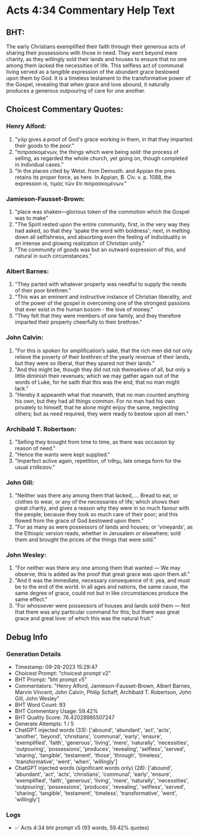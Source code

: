 # Acts 4:34 Commentary Help Text

## BHT:
The early Christians exemplified their faith through their generous acts of sharing their possessions with those in need. They went beyond mere charity, as they willingly sold their lands and houses to ensure that no one among them lacked the necessities of life. This selfless act of communal living served as a tangible expression of the abundant grace bestowed upon them by God. It is a timeless testament to the transformative power of the Gospel, revealing that when grace and love abound, it naturally produces a generous outpouring of care for one another.

## Choicest Commentary Quotes:
### Henry Alford:
1. "γάρ gives a proof of God's grace working in them, in that they imparted their goods to the poor."
2. "πιπρασκομένων, the things which were being sold: the process of selling, as regarded the whole church, yet going on, though completed in individual cases."
3. "In the places cited by Wetst. from Demosth. and Appian the pres. retains its proper force, as here. In Appian, B. Civ. v. p. 1088, the expression is, τιμὰς τῶν ἔτι πιπρασκομένων."

### Jamieson-Fausset-Brown:
1. "place was shaken—glorious token of the commotion which the Gospel was to make"
2. "The Spirit rested upon the entire community, first, in the very way they had asked, so that they 'spake the word with boldness'; next, in melting down all selfishness, and absorbing even the feeling of individuality in an intense and glowing realization of Christian unity."
3. "The community of goods was but an outward expression of this, and natural in such circumstances."

### Albert Barnes:
1. "They parted with whatever property was needful to supply the needs of their poor brethren."
2. "This was an eminent and instructive instance of Christian liberality, and of the power of the gospel in overcoming one of the strongest passions that ever exist in the human bosom - the love of money."
3. "They felt that they were members of one family, and they therefore imparted their property cheerfully to their brethren."

### John Calvin:
1. "For this is spoken for amplification’s sake, that the rich men did not only relieve the poverty of their brethren of the yearly revenue of their lands, but they were so liberal, that they spared not their lands."
2. "And this might be, though they did not rob themselves of all, but only a little diminish their revenues; which we may gather again out of the words of Luke, for he saith that this was the end, that no man might lack."
3. "Hereby it appeareth what that meaneth, that no man counted anything his own, but they had all things common. For no man had his own privately to himself, that he alone might enjoy the same, neglecting others; but as need required, they were ready to bestow upon all men."

### Archibald T. Robertson:
1. "Selling they brought from time to time, as there was occasion by reason of need."
2. "Hence the wants were kept supplied."
3. "Imperfect active again, repetition, of τιθημ, late omega form for the usual ετιθεσαν."

### John Gill:
1. "Neither was there any among them that lacked,.... Bread to eat, or clothes to wear, or any of the necessaries of life; which shows their great charity, and gives a reason why they were in so much favour with the people, because they took so much care of their poor; and this flowed from the grace of God bestowed upon them."
2. "For as many as were possessors of lands and houses; or 'vineyards', as the Ethiopic version reads, whether in Jerusalem or elsewhere; sold them and brought the prices of the things that were sold."

### John Wesley:
1. "For neither was there any one among them that wanted — We may observe, this is added as the proof that great grace was upon them all."
2. "And it was the immediate, necessary consequence of it: yea, and must be to the end of the world. In all ages and nations, the same cause, the same degree of grace, could not but in like circumstances produce the same effect."
3. "For whosoever were possessors of houses and lands sold them — Not that there was any particular command for this; but there was great grace and great love: of which this was the natural fruit."


## Debug Info
### Generation Details
- Timestamp: 09-28-2023 15:29:47
- Choicest Prompt: "choicest prompt v2"
- BHT Prompt: "bht prompt v5"
- Commentators: "Henry Alford, Jamieson-Fausset-Brown, Albert Barnes, Marvin Vincent, John Calvin, Philip Schaff, Archibald T. Robertson, John Gill, John Wesley"
- BHT Word Count: 93
- BHT Commentary Usage: 59.42%
- BHT Quality Score: 76.42028985507247
- Generate Attempts: 1 / 5
- ChatGPT injected words (33):
	['abound', 'abundant', 'act', 'acts', 'another', 'beyond', 'christians', 'communal', 'early', 'ensure', 'exemplified', 'faith', 'generous', 'living', 'mere', 'naturally', 'necessities', 'outpouring', 'possessions', 'produces', 'revealing', 'selfless', 'served', 'sharing', 'tangible', 'testament', 'those', 'through', 'timeless', 'transformative', 'went', 'when', 'willingly']
- ChatGPT injected words (significant words only) (28):
	['abound', 'abundant', 'act', 'acts', 'christians', 'communal', 'early', 'ensure', 'exemplified', 'faith', 'generous', 'living', 'mere', 'naturally', 'necessities', 'outpouring', 'possessions', 'produces', 'revealing', 'selfless', 'served', 'sharing', 'tangible', 'testament', 'timeless', 'transformative', 'went', 'willingly']

### Logs
- ✅ Acts 4:34 bht prompt v5 (93 words, 59.42% quotes)